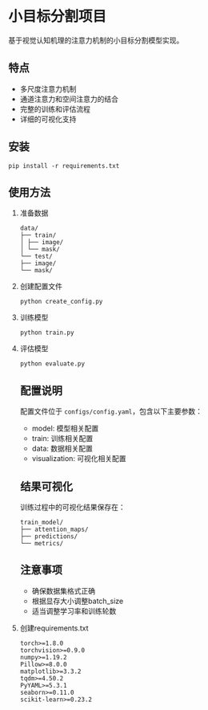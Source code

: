 # 小目标分割项目

基于视觉认知机理的注意力机制的小目标分割模型实现。

## 特点

- 多尺度注意力机制
- 通道注意力和空间注意力的结合
- 完整的训练和评估流程
- 详细的可视化支持

## 安装

```
pip install -r requirements.txt
```

## 使用方法

1. 准备数据

   ```
   data/
   ├── train/
   │ ├── image/
   │ └── mask/
   └── test/
   ├── image/
   └── mask/

2. 创建配置文件

   ```
   python create_config.py

3. 训练模型

   ```
   python train.py

4. 评估模型

   ```
   python evaluate.py
   ```

   ## 配置说明

   配置文件位于 `configs/config.yaml`，包含以下主要参数：

   - model: 模型相关配置
   - train: 训练相关配置
   - data: 数据相关配置
   - visualization: 可视化相关配置

   ## 结果可视化

   训练过程中的可视化结果保存在：

   ```
   train_model/
   ├── attention_maps/
   ├── predictions/
   └── metrics/
   ```

   ## 注意事项

   - 确保数据集格式正确
   - 根据显存大小调整batch_size
   - 适当调整学习率和训练轮数

5. 创建requirements.txt

   ```
   torch>=1.8.0
   torchvision>=0.9.0
   numpy>=1.19.2
   Pillow>=8.0.0
   matplotlib>=3.3.2
   tqdm>=4.50.2
   PyYAML>=5.3.1
   seaborn>=0.11.0
   scikit-learn>=0.23.2